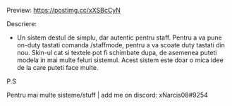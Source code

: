 Preview: https://postimg.cc/xXSBcCyN

Descriere:
- Un sistem destul de simplu, dar autentic pentru staff. Pentru a va pune on-duty tastati comanda /staffmode, pentru a va scoate duty tastati din nou.  Skin-ul cat si textele pot fi schimbate dupa, de asemenea puteti modela in mai multe feluri sistemul. Acest sistem este  doar o mica idee de la care puteti face multe.

P.S

Pentru mai multe sisteme/stuff | add me on discord: xNarcis08#9254

